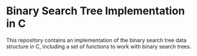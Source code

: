 # Binary Search Tree Implementation in C

This repository contains an implementation of the binary search tree data structure in C, including a set of functions to work with binary search trees.
